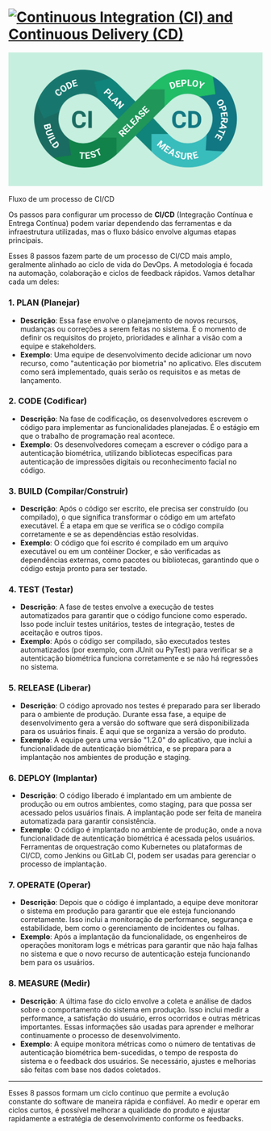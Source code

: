 # [![Continuous Integration (CI) and Continuous Delivery (CD) ](https://readme-typing-svg.demolab.com?font=Fira+Code&weight=435&duration=3000&pause=1000&width=800&lines=CI%2FCD;Continuous+Integration+(CI);Continuous+Delivery+(CD)+)](https://git.io/typing-svg)

<div align="center">
    <img src="cicd.png">
</div>

Fluxo de um processo de CI/CD

Os passos para configurar um processo de **CI/CD** (Integração Contínua e Entrega Contínua) podem variar dependendo das ferramentas e da infraestrutura utilizadas, mas o fluxo básico envolve algumas etapas principais.

Esses 8 passos fazem parte de um processo de CI/CD mais amplo, geralmente alinhado ao ciclo de vida do DevOps. A metodologia é focada na automação, colaboração e ciclos de feedback rápidos. Vamos detalhar cada um deles:

### 1. **PLAN (Planejar)**
   - **Descrição**: Essa fase envolve o planejamento de novos recursos, mudanças ou correções a serem feitas no sistema. É o momento de definir os requisitos do projeto, prioridades e alinhar a visão com a equipe e stakeholders.
   - **Exemplo**: Uma equipe de desenvolvimento decide adicionar um novo recurso, como "autenticação por biometria" no aplicativo. Eles discutem como será implementado, quais serão os requisitos e as metas de lançamento.

### 2. **CODE (Codificar)**
   - **Descrição**: Na fase de codificação, os desenvolvedores escrevem o código para implementar as funcionalidades planejadas. É o estágio em que o trabalho de programação real acontece.
   - **Exemplo**: Os desenvolvedores começam a escrever o código para a autenticação biométrica, utilizando bibliotecas específicas para autenticação de impressões digitais ou reconhecimento facial no código.

### 3. **BUILD (Compilar/Construir)**
   - **Descrição**: Após o código ser escrito, ele precisa ser construído (ou compilado), o que significa transformar o código em um artefato executável. É a etapa em que se verifica se o código compila corretamente e se as dependências estão resolvidas.
   - **Exemplo**: O código que foi escrito é compilado em um arquivo executável ou em um contêiner Docker, e são verificadas as dependências externas, como pacotes ou bibliotecas, garantindo que o código esteja pronto para ser testado.

### 4. **TEST (Testar)**
   - **Descrição**: A fase de testes envolve a execução de testes automatizados para garantir que o código funcione como esperado. Isso pode incluir testes unitários, testes de integração, testes de aceitação e outros tipos.
   - **Exemplo**: Após o código ser compilado, são executados testes automatizados (por exemplo, com JUnit ou PyTest) para verificar se a autenticação biométrica funciona corretamente e se não há regressões no sistema.

### 5. **RELEASE (Liberar)**
   - **Descrição**: O código aprovado nos testes é preparado para ser liberado para o ambiente de produção. Durante essa fase, a equipe de desenvolvimento gera a versão do software que será disponibilizada para os usuários finais. É aqui que se organiza a versão do produto.
   - **Exemplo**: A equipe gera uma versão "1.2.0" do aplicativo, que inclui a funcionalidade de autenticação biométrica, e se prepara para a implantação nos ambientes de produção e staging.

### 6. **DEPLOY (Implantar)**
   - **Descrição**: O código liberado é implantado em um ambiente de produção ou em outros ambientes, como staging, para que possa ser acessado pelos usuários finais. A implantação pode ser feita de maneira automatizada para garantir consistência.
   - **Exemplo**: O código é implantado no ambiente de produção, onde a nova funcionalidade de autenticação biométrica é acessada pelos usuários. Ferramentas de orquestração como Kubernetes ou plataformas de CI/CD, como Jenkins ou GitLab CI, podem ser usadas para gerenciar o processo de implantação.

### 7. **OPERATE (Operar)**
   - **Descrição**: Depois que o código é implantado, a equipe deve monitorar o sistema em produção para garantir que ele esteja funcionando corretamente. Isso inclui a monitoração de performance, segurança e estabilidade, bem como o gerenciamento de incidentes ou falhas.
   - **Exemplo**: Após a implantação da funcionalidade, os engenheiros de operações monitoram logs e métricas para garantir que não haja falhas no sistema e que o novo recurso de autenticação esteja funcionando bem para os usuários.

### 8. **MEASURE (Medir)**
   - **Descrição**: A última fase do ciclo envolve a coleta e análise de dados sobre o comportamento do sistema em produção. Isso inclui medir a performance, a satisfação do usuário, erros ocorridos e outras métricas importantes. Essas informações são usadas para aprender e melhorar continuamente o processo de desenvolvimento.
   - **Exemplo**: A equipe monitora métricas como o número de tentativas de autenticação biométrica bem-sucedidas, o tempo de resposta do sistema e o feedback dos usuários. Se necessário, ajustes e melhorias são feitas com base nos dados coletados.

---

Esses 8 passos formam um ciclo contínuo que permite a evolução constante do software de maneira rápida e confiável. Ao medir e operar em ciclos curtos, é possível melhorar a qualidade do produto e ajustar rapidamente a estratégia de desenvolvimento conforme os feedbacks.